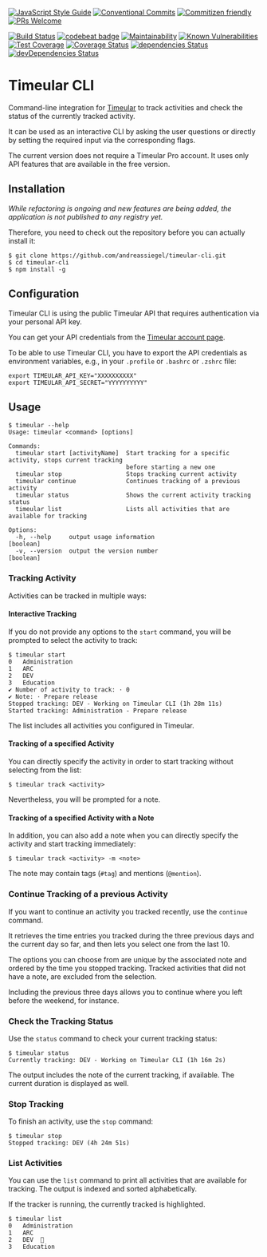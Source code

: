 [![JavaScript Style Guide](https://img.shields.io/badge/code_style-standard-brightgreen.svg)](https://standardjs.com)
[![Conventional Commits](https://img.shields.io/badge/Conventional%20Commits-1.0.0-yellow.svg)](https://conventionalcommits.org)
[![Commitizen friendly](https://img.shields.io/badge/commitizen-friendly-brightgreen.svg)](http://commitizen.github.io/cz-cli/)
[![PRs Welcome](https://img.shields.io/badge/PRs-welcome-brightgreen.svg?style=flat-square)](http://makeapullrequest.com)

[![Build Status](https://travis-ci.com/andreassiegel/timeular-cli.svg?branch=master)](https://travis-ci.com/andreassiegel/timeular-cli)
[![codebeat badge](https://codebeat.co/badges/f9ce0d07-2a62-43b1-bbd8-17f02bc1bb86)](https://codebeat.co/projects/github-com-andreassiegel-timeular-cli-master)
[![Maintainability](https://api.codeclimate.com/v1/badges/d5b0f6f7ba3b53e7baa2/maintainability)](https://codeclimate.com/github/andreassiegel/timeular-cli/maintainability)
[![Known Vulnerabilities](https://snyk.io/test/github/andreassiegel/timeular-cli/badge.svg)](https://snyk.io/test/github/andreassiegel/timeular-cli)
[![Test Coverage](https://api.codeclimate.com/v1/badges/d5b0f6f7ba3b53e7baa2/test_coverage)](https://codeclimate.com/github/andreassiegel/timeular-cli/test_coverage)
[![Coverage Status](https://coveralls.io/repos/github/andreassiegel/timeular-cli/badge.svg?branch=master)](https://coveralls.io/github/andreassiegel/timeular-cli?branch=master)
[![dependencies Status](https://david-dm.org/andreassiegel/timeular-cli/status.svg)](https://david-dm.org/andreassiegel/timeular-cli)
[![devDependencies Status](https://david-dm.org/andreassiegel/timeular-cli/dev-status.svg)](https://david-dm.org/andreassiegel/timeular-cli?type=dev)

# Timeular CLI

Command-line integration for [Timeular](https://timeular.com/) to track
activities and check the status of the currently tracked activity.

It can be used as an interactive CLI by asking the user questions or directly
by setting the required input via the corresponding flags.

The current version does not require a Timeular Pro account.
It uses only API features that are available in the free version.

## Installation

*While refactoring is ongoing and new features are being added, the application
is not published to any registry yet.*

Therefore, you need to check out the repository before you can actually install it:

```shell script
$ git clone https://github.com/andreassiegel/timeular-cli.git
$ cd timeular-cli
$ npm install -g
```

## Configuration

Timeular CLI is using the public Timeular API that requires authentication via your
personal API key.

You can get your API credentials from the [Timeular account page](https://profile.timeular.com/#/app/account).

To be able to use Timeular CLI, you have to export the API credentials as
environment variables, e.g., in your `.profile` or `.bashrc` or `.zshrc` file:

```shell script
export TIMEULAR_API_KEY="XXXXXXXXXX"
export TIMEULAR_API_SECRET="YYYYYYYYYY"
```

## Usage

```
$ timeular --help
Usage: timeular <command> [options]

Commands:
  timeular start [activityName]  Start tracking for a specific activity, stops current tracking
                                 before starting a new one
  timeular stop                  Stops tracking current activity
  timeular continue              Continues tracking of a previous activity
  timeular status                Shows the current activity tracking status
  timeular list                  Lists all activities that are available for tracking

Options:
  -h, --help     output usage information                                                  [boolean]
  -v, --version  output the version number                                                 [boolean]
```

### Tracking Activity

Activities can be tracked in multiple ways:

#### Interactive Tracking

If you do not provide any options to the `start` command,
you will be prompted to select the activity to track:

```
$ timeular start
0   Administration
1   ARC
2   DEV
3   Education
✔ Number of activity to track: · 0
✔ Note: · Prepare release
Stopped tracking: DEV - Working on Timeular CLI (1h 28m 11s)
Started tracking: Administration - Prepare release
```

The list includes all activities you configured in Timeular.

#### Tracking of a specified Activity

You can directly specify the activity in order to start tracking without selecting from the list:

```shell script
$ timeular track <activity>
```

Nevertheless, you will be prompted for a note.

#### Tracking of a specified Activity with a Note

In addition, you can also add a note when you can directly specify the activity and
start tracking immediately:

```shell script
$ timeular track <activity> -m <note>
```

The note may contain tags (`#tag`) and mentions (`@mention`).

### Continue Tracking of a previous Activity

If you want to continue an activity you tracked recently, use the `continue` command.

It retrieves the time entries you tracked during the three previous days and the current day so far,
and then lets you select one from the last 10.

The options you can choose from are unique by the associated note and ordered by the time you stopped tracking.
Tracked activities that did not have a note, are excluded from the selection.

Including the previous three days allows you to continue where you left before the weekend, for instance.

### Check the Tracking Status

Use the `status` command to check your current tracking status:

```
$ timeular status
Currently tracking: DEV - Working on Timeular CLI (1h 16m 2s)
```

The output includes the note of the current tracking, if available.
The current duration is displayed as well.

### Stop Tracking

To finish an activity, use the `stop` command:

```
$ timeular stop
Stopped tracking: DEV (4h 24m 51s)
```

### List Activities

You can use the `list` command to print all activities that are available for tracking.
The output is indexed and sorted alphabetically.

If the tracker is running, the currently tracked is highlighted.

```
$ timeular list
0   Administration
1   ARC
2   DEV  
3   Education
```
